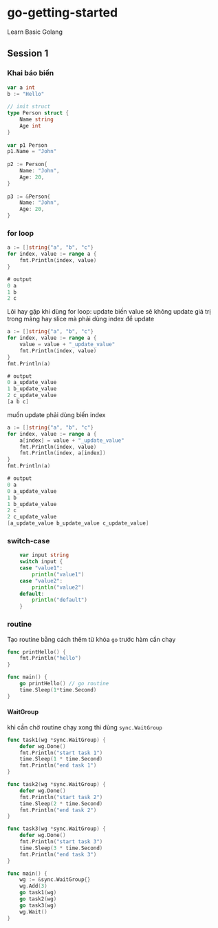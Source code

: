 # go-getting-started

Learn Basic Golang
  
## Session 1  
  
### Khai báo biến  
  
```go  
var a int  
b := "Hello"  
  
// init struct
type Person struct {  
    Name string  
    Age int  
}  
  
var p1 Person  
p1.Name = "John"  
  
p2 := Person{  
    Name: "John",  
    Age: 20,  
}  
  
p3 := &Person{  
    Name: "John",  
    Age: 20,  
}  
```

### for loop

```go  
a := []string{"a", "b", "c"}  
for index, value := range a {  
    fmt.Println(index, value)  
}

# output
0 a
1 b
2 c
```  
  
Lôi hay gặp khi dùng for loop: update biến value sẽ không update giá trị trong mảng hay slice mà phải dùng index để update  
  
```go  
a := []string{"a", "b", "c"}  
for index, value := range a {  
    value = value + "_update_value"
    fmt.Println(index, value)  
}    
fmt.Println(a)

# output
0 a_update_value
1 b_update_value
2 c_update_value
[a b c]
```  
  
muốn update phải dùng biến index  
  
```go  
a := []string{"a", "b", "c"}  
for index, value := range a {  
    a[index] = value + "_update_value"  
    fmt.Println(index, value)  
    fmt.Println(index, a[index])  
}
fmt.Println(a)  

# output
0 a
0 a_update_value
1 b
1 b_update_value
2 c
2 c_update_value
[a_update_value b_update_value c_update_value]
```

### switch-case

```go
    var input string
	switch input {
	case "value1":
		println("value1")
	case "value2":
		println("value2")
	default:
		println("default")
	}
```

### routine

Tạo routine bằng cách thêm từ khóa `go` trước hàm cần chạy

```go
func printHello() {
	fmt.Println("hello")
}

func main() {
	go printHello() // go routine
	time.Sleep(1*time.Second)
}
```

#### WaitGroup

khi cần chờ routine chạy xong thì dùng `sync.WaitGroup`

```go
func task1(wg *sync.WaitGroup) {
	defer wg.Done()
	fmt.Println("start task 1")
	time.Sleep(1 * time.Second)
	fmt.Println("end task 1")
}

func task2(wg *sync.WaitGroup) {
	defer wg.Done()
	fmt.Println("start task 2")
	time.Sleep(2 * time.Second)
	fmt.Println("end task 2")
}

func task3(wg *sync.WaitGroup) {
	defer wg.Done()
	fmt.Println("start task 3")
	time.Sleep(3 * time.Second)
	fmt.Println("end task 3")
}

func main() {
	wg := &sync.WaitGroup{}
	wg.Add(3)
	go task1(wg)
	go task2(wg)
	go task3(wg)
	wg.Wait()
}
```